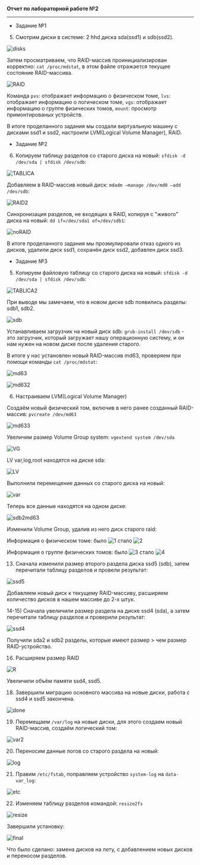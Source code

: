 **Отчет по лабораторной работе №2**
***
* Задание №1

5) Смотрим диски в системе: 2 hhd диска sda(ssd1) и sdb(ssd2).

![disks](images/%D0%BF%D1%83%D0%BD%D0%BA%D1%82%205.png?raw=true)

Затем просматриваем, что RAID-массив проинициализирован корректно: `cat /proc/mdstat`, в этом файле отражается текущее состояние RAID-массива.

![RAID](images/RAID.png?raw=true)

Команда `pvs`: отображает информацию о физическом томе, `lvs`: отображает информацию о логическом томе, `vgs`: отображает информацию о группе физических томов, `mount`: просмотр примонтированых устройств.

В итоге проделанного задания мы создали виртуальную машину с дисками ssd1 и ssd2, настроили LVM(Logical Volume Manager), RAID.

* Задание №2

6) Копируем таблицу разделов со старого диска на новый: `sfdisk -d /dev/sda | sfdisk /dev/sdb`:

![TABLICA](images/TABLICA.png?raw=true)

 Добавляем в RAID-массив новый диск: `mdadm —manage /dev/md0 —add /dev/sdb`:

![RAID2](images/RAID2.png?raw=true)

Cинхронизация разделов, не входящих в RAID, копируя с "живого" диска на новый: `dd if=/dev/sda1 of=/dev/sdb1`:

![noRAID](images/noRAID.png?raw=true)

В итоге проделанного задания мы проэмулировали отказ одного из дисков, удалили диск ssd1, сохранён диск ssd2, добавлен диск ssd3.

* Задание №3

5) Копируем файловую таблицу со старого диска на новый: `sfdisk -d /dev/sda | sfdisk /dev/sdb`:

![TABLICA2](images/TABLICA2.png?raw=true)

При выводе мы замечаем, что в новом диске sdb появились разделы: sdb1, sdb2.

![sdb](images/sdb.png?raw=true)

Устанавливаем загрузчик на новый диск sdb: `grub-install /dev/sdb` - это загрузчик, который загружает нашу операционную систему, и он нам нужен на новом диске после удаления старого.

В итоге у нас установлен новый RAID-массив md63, проверяем при помощи команды `cat /proc/mdstat`:

![md63](images/md63.png?raw=true)

![md632](images/md632.png?raw=true)

6) Настраиваем LVM(Logical Volume Manager)

Создаём новый физический том, включив в него ранее созданный RAID-массив: `pvcreate /dev/md63`

![md633](images/md633.png?raw=true)

Увеличим размер Volume Group system: `vgextend system /dev/sda`

![VG](images/VG.png?raw=true)

LV var,log,root находятся на диске sda:

![LV](images/LV.png?raw=true)

Выполнили перемещение данных со старого диска на новый:

![var](images/var.png?raw=true)

Теперь все данные находятся на одном диске:

![sdb2md63](images/sdb2md63.png?raw=true)

Изменили Volume Group, удалив из него диск старого raid:

Информация о физическом томе: было ![1](images/1.png?raw=true)    стало ![2](images/2.png?raw=true)

Информация о группе физических томов: было ![3](images/3.png?raw=true)    стало ![4](images/4.png?raw=true)

13) Сначала изменили размер второго раздела диска ssd5 (sdb), затем перечитали таблицу разделов и провели результат:

![ssd5](images/ssd5.png?raw=true) 

Добавляем новый диск к текущему RAID-массиву, расширяем количество дисков в нашем массиве до 2-х штук.

14-15) Сначала увеличили размер раздела на диске ssd4 (sda), а затем перечитали таблицу разделов и проверили результат:

![ssd4](images/ssd4.png?raw=true) 

Получили sda2 и sdb2 разделы, которые имеют размер > чем размер RAID-устройство.

16) Расширяем размер RAID 

![R](images/R.png?raw=true) 

Увеличили объём памяти ssd4, ssd5.

18) Завершили миграцию основного массива на новые диски, работа с ssd4 и ssd5 закончена.

![done](images/done.png?raw=true) 

19) Перемещаем `/var/log` на новые диски, для этого создаем новый RAID-массив, создаём логический том:

![var2](images/var2.png?raw=true) 

20) Переносим данные логов со старого раздела на новый:

![log](images/log.png?raw=true) 

21) Правим `/etc/fstab`, поправляем устройство `system-log` на `data-var_log`:

![etc](images/etc.png?raw=true) 

22) Изменяем таблицу разделов командой: `resize2fs`

![resize](images/resize.png?raw=true) 

Завершили установку: 

![final](images/final.png?raw=true) 

Что было сделано: замена дисков на лету, с добавлением новых дисков и переносом разделов.

